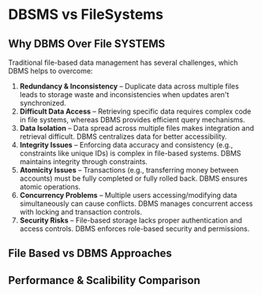 # DBSMS vs FileSystems

## Why DBMS Over File SYSTEMS

Traditional file-based data management has several challenges, which DBMS helps to overcome:  

1. **Redundancy & Inconsistency** – Duplicate data across multiple files leads to storage waste and inconsistencies when updates aren't synchronized.  
2. **Difficult Data Access** – Retrieving specific data requires complex code in file systems, whereas DBMS provides efficient query mechanisms.  
3. **Data Isolation** – Data spread across multiple files makes integration and retrieval difficult. DBMS centralizes data for better accessibility.  
4. **Integrity Issues** – Enforcing data accuracy and consistency (e.g., constraints like unique IDs) is complex in file-based systems. DBMS maintains integrity through constraints.  
5. **Atomicity Issues** – Transactions (e.g., transferring money between accounts) must be fully completed or fully rolled back. DBMS ensures atomic operations.  
6. **Concurrency Problems** – Multiple users accessing/modifying data simultaneously can cause conflicts. DBMS manages concurrent access with locking and transaction controls.  
7. **Security Risks** – File-based storage lacks proper authentication and access controls. DBMS enforces role-based security and permissions.

## File Based vs DBMS Approaches

## Performance & Scalibility Comparison
